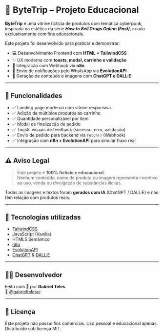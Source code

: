 # 💊 ByteTrip – Projeto Educacional

**ByteTrip** é uma vitrine fictícia de produtos com temática cyberpunk, inspirada na estética da série **_How to Sell Drugs Online (Fast)_**, criada exclusivamente com fins educacionais.

Este projeto foi desenvolvido para praticar e demonstrar:

- 💻 Desenvolvimento Frontend com **HTML + TailwindCSS**
- ✨ UX moderna com **toasts, modal, carrinho e validação**
- 🔁 Integração com Webhook via **n8n**
- 📲 Envio de notificações pelo WhatsApp via **EvolutionAPI**
- 🧠 Geração de conteúdo e imagens com **ChatGPT e DALL·E**

---

## 🚀 Funcionalidades

- ✅ Landing page moderna com vitrine responsiva
- ✅ Adição de múltiplos produtos ao carrinho
- ✅ Quantidade personalizável por item
- ✅ Modal de finalização de pedido
- ✅ Toasts visuais de feedback (sucesso, erro, validação)
- ✅ Envio de pedido para backend via `fetch()` (Webhook)
- ✅ Integração com **n8n + EvolutionAPI** para simular fluxo real

---

## ⚠️ Aviso Legal

> Este projeto é **100% fictício e educacional**.  
> Nenhum conteúdo, nome de produto ou imagem representa incentivo ao uso, venda ou divulgação de substâncias ilícitas.

Todas as imagens e textos foram **gerados com IA** (ChatGPT / DALL·E) e não têm relação com produtos reais.

---

## 🧠 Tecnologias utilizadas

- [TailwindCSS](https://tailwindcss.com/)
- JavaScript (Vanilla)
- HTML5 Semântico
- [n8n](https://n8n.io/)
- [EvolutionAPI](https://evolutionapi.com.br/)
- [ChatGPT](https://chat.openai.com/) & [DALL·E](https://openai.com/dall-e)

---

## 👨‍💻 Desenvolvedor

Feito com 💊 por **Gabriel Teles**  
📸 [@gabrieltelescr](http://instagram.com/gabrieltelescr)

---

## 📄 Licença

Este projeto não possui fins comerciais. Uso pessoal e educacional apenas.  
Distribuído sob licença MIT.
